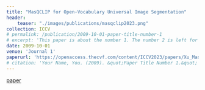 ```yaml
---
title: "MasQCLIP for Open-Vocabulary Universal Image Segmentation"
header:
    teaser: "./images/publications/masqclip2023.png"
collection: ICCV
# permalink: /publication/2009-10-01-paper-title-number-1
# excerpt: 'This paper is about the number 1. The number 2 is left for future work.'
date: 2009-10-01
venue: 'Journal 1'
paperurl: 'https://openaccess.thecvf.com/content/ICCV2023/papers/Xu_MasQCLIP_for_Open-Vocabulary_Universal_Image_Segmentation_ICCV_2023_paper.pdf'
# citation: 'Your Name, You. (2009). &quot;Paper Title Number 1.&quot; <i>Journal 1</i>. 1(1).'
---
```

[paper](https://openaccess.thecvf.com/content/ICCV2023/papers/Xu_MasQCLIP_for_Open-Vocabulary_Universal_Image_Segmentation_ICCV_2023_paper.pdf)
